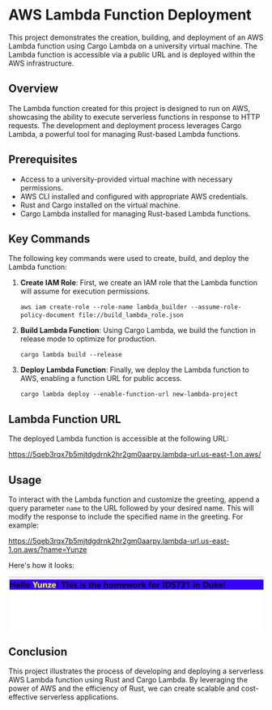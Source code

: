 # AWS Lambda Function Deployment

This project demonstrates the creation, building, and deployment of an AWS Lambda function using Cargo Lambda on a university virtual machine. The Lambda function is accessible via a public URL and is deployed within the AWS infrastructure.

## Overview

The Lambda function created for this project is designed to run on AWS, showcasing the ability to execute serverless functions in response to HTTP requests. The development and deployment process leverages Cargo Lambda, a powerful tool for managing Rust-based Lambda functions.

## Prerequisites

- Access to a university-provided virtual machine with necessary permissions.
- AWS CLI installed and configured with appropriate AWS credentials.
- Rust and Cargo installed on the virtual machine.
- Cargo Lambda installed for managing Rust-based Lambda functions.

## Key Commands

The following key commands were used to create, build, and deploy the Lambda function:

1. **Create IAM Role**: First, we create an IAM role that the Lambda function will assume for execution permissions.

   ```
   aws iam create-role --role-name lambda_builder --assume-role-policy-document file://build_lambda_role.json
   ```

2. **Build Lambda Function**: Using Cargo Lambda, we build the function in release mode to optimize for production.

   ```
   cargo lambda build --release
   ```

3. **Deploy Lambda Function**: Finally, we deploy the Lambda function to AWS, enabling a function URL for public access.

   ```
   cargo lambda deploy --enable-function-url new-lambda-project
   ```

## Lambda Function URL

The deployed Lambda function is accessible at the following URL:

https://5qeb3rqx7b5mjtdgdrnk2hr2gm0aarpy.lambda-url.us-east-1.on.aws/



## Usage

To interact with the Lambda function and customize the greeting, append a query parameter `name` to the URL followed by your desired name. This will modify the response to include the specified name in the greeting. For example:

https://5qeb3rqx7b5mjtdgdrnk2hr2gm0aarpy.lambda-url.us-east-1.on.aws/?name=Yunze

Here's how it looks:

![image-20240205232530101](README.assets/image-20240205232530101.png)

## Conclusion

This project illustrates the process of developing and deploying a serverless AWS Lambda function using Rust and Cargo Lambda. By leveraging the power of AWS and the efficiency of Rust, we can create scalable and cost-effective serverless applications.
